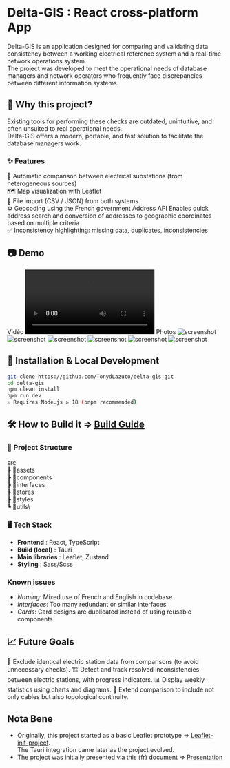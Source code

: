 # Delta-GIS : React cross-platform App

Delta-GIS is an application designed for comparing and validating data consistency between a working electrical reference system and a real-time network operations system.\
The project was developed to meet the operational needs of database managers and network operators who frequently face discrepancies between different information systems.

## 🎯 Why this project?
Existing tools for performing these checks are outdated, unintuitive, and often unsuited to real operational needs.\
Delta-GIS offers a modern, portable, and fast solution to facilitate the database managers work.

### ✨ Features

🔎 Automatic comparison between electrical substations (from heterogeneous sources)\
🗺️ Map visualization with Leaflet\
📂 File import (CSV / JSON) from both systems\
⚙️ Geocoding using the French government Address API Enables quick address search and conversion of addresses to geographic coordinates based on multiple criteria\
✅ Inconsistency highlighting: missing data, duplicates, inconsistencies

## 📷 Demo

Vidéo
![screenshot](./assets/screens/Screencast.webm)
Photos
![screenshot](./assets/screens/Screenshot-1.png)
![screenshot](./assets/screens/Screenshot-2.png)
![screenshot](./assets/screens/Screenshot-3.png)
![screenshot](./assets/screens/Screenshot-4.png)
![screenshot](./assets/screens/Screenshot-5.png)
![screenshot](./assets/screens/Screenshot-6.png)


## 🚀 Installation & Local Development

```bash
git clone https://github.com/TonydLazuto/delta-gis.git
cd delta-gis
npm clean install
npm run dev
⚠️ Requires Node.js ≥ 18 (pnpm recommended)
```

## 🛠️ How to Build it => [Build Guide](BUILD.md)

### 📂 Project Structure

src\
┣ 📁assets\
┣ 📁components\
┣ 📁interfaces\
┣ 📁stores\
┣ 📁styles\
┗ 📁utils\

### 🖥️ Tech Stack

- **Frontend** : React, TypeScript
- **Build (local)** : Tauri
- **Main libraries** : Leaflet, Zustand
- **Styling** : Sass/Scss

### Known issues

- *Naming*: Mixed use of French and English in codebase
- *Interfaces*: Too many redundant or similar interfaces
- *Cards*: Card designs are duplicated instead of using reusable components

## 📈 Future Goals

🚫 Exclude identical electric station data from comparisons (to avoid unnecessary checks).
🏗️ Detect and track resolved inconsistencies between electric stations, with progress indicators.
📊 Display weekly statistics using charts and diagrams.
🔗 Extend comparison to include not only cables but also topological continuity.

## Nota Bene
- Originally, this project started as a basic Leaflet prototype => [Leaflet-init-project](https://github.com/TonydLazuto/Leaflet-test/).\
The Tauri integration came later as the project evolved.
- The project was initially presented via this (fr) document => [Presentation](https://gamma.app/docs/Lapplication-pour-la-Gestion-des-Ecarts-de-Postes-i5addgtgjehnuu5?mode=doc)
